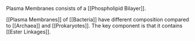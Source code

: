 Plasma Membranes consists of a [[Phospholipid Bilayer]].

[[Plasma Membranes]] of [[Bacteria]] have different composition compared to [[Archaea]] and [[Prokaryotes]]. The key component is that it contains [[Ester Linkages]].